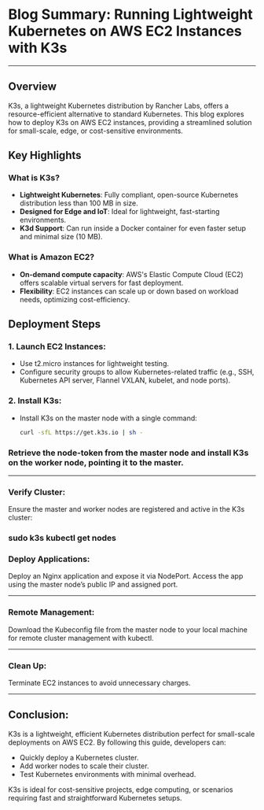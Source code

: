 # Blog Summary: Running Lightweight Kubernetes on AWS EC2 Instances with K3s

---

## **Overview**
K3s, a lightweight Kubernetes distribution by Rancher Labs, offers a resource-efficient alternative to standard Kubernetes. This blog explores how to deploy K3s on AWS EC2 instances, providing a streamlined solution for small-scale, edge, or cost-sensitive environments.

## **Key Highlights**

### What is K3s?
- **Lightweight Kubernetes**: Fully compliant, open-source Kubernetes distribution less than 100 MB in size.
- **Designed for Edge and IoT**: Ideal for lightweight, fast-starting environments.
- **K3d Support**: Can run inside a Docker container for even faster setup and minimal size (10 MB).

### What is Amazon EC2?
- **On-demand compute capacity**: AWS's Elastic Compute Cloud (EC2) offers scalable virtual servers for fast deployment.
- **Flexibility**: EC2 instances can scale up or down based on workload needs, optimizing cost-efficiency.

## **Deployment Steps**

### 1. Launch EC2 Instances:
- Use t2.micro instances for lightweight testing.
- Configure security groups to allow Kubernetes-related traffic (e.g., SSH, Kubernetes API server, Flannel VXLAN, kubelet, and node ports).

### 2. Install K3s:
- Install K3s on the master node with a single command:
  ```bash
  curl -sfL https://get.k3s.io | sh -


### Retrieve the node-token from the master node and install K3s on the worker node, pointing it to the master.

---

### Verify Cluster:
Ensure the master and worker nodes are registered and active in the K3s cluster:

### sudo k3s kubectl get nodes



### Deploy Applications:
Deploy an Nginx application and expose it via NodePort. Access the app using the master node’s public IP and assigned port.

---

### Remote Management:
Download the Kubeconfig file from the master node to your local machine for remote cluster management with kubectl.

---

### Clean Up:
Terminate EC2 instances to avoid unnecessary charges.

---

## **Conclusion:**
K3s is a lightweight, efficient Kubernetes distribution perfect for small-scale deployments on AWS EC2. By following this guide, developers can:
- Quickly deploy a Kubernetes cluster.
- Add worker nodes to scale their cluster.
- Test Kubernetes environments with minimal overhead.

K3s is ideal for cost-sensitive projects, edge computing, or scenarios requiring fast and straightforward Kubernetes setups.
